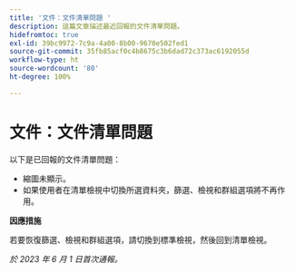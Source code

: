 ```yaml
---
title: '文件：文件清單問題 '
description: 這篇文章描述最近回報的文件清單問題。
hidefromtoc: true
exl-id: 39bc9972-7c9a-4a00-8b00-9670e502fed1
source-git-commit: 35fb85acf0c4b8675c3b6dad72c373ac6192055d
workflow-type: ht
source-wordcount: '80'
ht-degree: 100%

---
```


# 文件：文件清單問題

<!--This article is on the WF and WFP TOCs. Valid issue, won't fix (Won't fix tab).-->

以下是已回報的文件清單問題：

* 縮圖未顯示。
* 如果使用者在清單檢視中切換所選資料夾，篩選、檢視和群組選項將不再作用。

**因應措施**

若要恢復篩選、檢視和群組選項，請切換到標準檢視，然後回到清單檢視。

_於 2023 年 6 月 1 日首次通報。_
